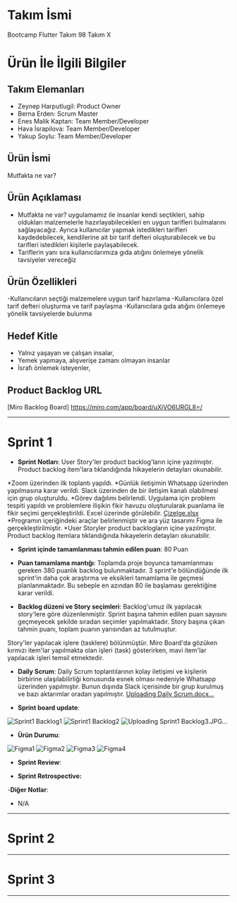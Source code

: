 # **Takım İsmi**

Bootcamp Flutter Takım 98
Takım X

# Ürün İle İlgili Bilgiler

## Takım Elemanları

- Zeynep Harputlugil: Product Owner
- Berna Erden: Scrum Master
- Enes Malik Kaptan: Team Member/Developer
- Hava İsrapilova: Team Member/Developer
- Yakup Soylu: Team Member/Developer

## Ürün İsmi

Mutfakta ne var?

## Ürün Açıklaması

- Mutfakta ne var? uygulamamız ile insanlar kendi seçtikleri, sahip oldukları malzemelerle hazırlayabilecekleri en uygun tarifleri bulmalarını sağlayacağız. Ayrıca kullanıcılar yapmak istedikleri tarifleri kaydedebilecek, kendilerine ait bir tarif defteri oluşturabilecek ve bu tarifleri istedikleri kişilerle paylaşabilecek.
- Tariflerin yanı sıra kullanıcılarımıza gıda atığını önlemeye yönelik tavsiyeler vereceğiz

## Ürün Özellikleri

-Kullanıcıların seçtiği malzemelere uygun tarif hazırlama
-Kullanıcılara özel tarif defteri oluşturma ve tarif paylaşma
-Kullanıcılara gıda atığını önlemeye yönelik tavsiyelerde bulunma


## Hedef Kitle

- Yalnız yaşayan ve çalışan insalar,
- Yemek yapmaya, alışverişe zamanı olmayan insanlar
- İsrafı önlemek isteyenler,

## Product Backlog URL

[Miro Backlog Board]
https://miro.com/app/board/uXjVO6URGL8=/

---

# Sprint 1

- **Sprint Notları**: User Story'ler product backlog'ların içine yazılmıştır. Product backlog item'lara tıklandığında hikayelerin detayları okunabilir.

*Zoom üzerinden ilk toplantı yapıldı.
*Günlük iletişimin Whatsapp üzerinden yapılmasına karar verildi. Slack üzerinden de bir iletişim kanalı olabilmesi için grup oluşturuldu.
*Görev dağılımı belirlendi. Uygulama için problem tespiti yapıldı ve problemlere ilişikin fikir havuzu oluşturularak puanlama ile fikir seçimi gerçekleştirildi. Excel üzerinde görülebilir.
[Çizelge.xlsx](https://github.com/BernaErden1/OyunveUygulamaAkademisi/files/8647667/Cizelge.xlsx) 
*Programın içeriğindeki araçlar belirlenmiştir ve ara yüz tasarımı Figma ile gerçekleştirilmiştir.
*User Storyler product backlogların içine yazılmıştır. Product backlog itemlara tıklandığında hikayelerin detayları okunabilir.

- **Sprint içinde tamamlanması tahmin edilen puan**: 80 Puan

- **Puan tamamlama mantığı**: Toplamda proje boyunca tamamlanması gereken 380 puanlık backlog bulunmaktadır. 3 sprint'e bölündüğünde ilk sprint'in daha çok araştırma ve eksikleri tamamlama ile geçmesi planlanmaktadır. Bu sebeple en azından 80 ile başlaması gerektiğine karar verildi.

- **Backlog düzeni ve Story seçimleri**: Backlog'umuz ilk yapılacak story'lere göre düzenlenmiştir. Sprint başına tahmin edilen puan sayısını geçmeyecek şekilde sıradan seçimler yapılmaktadır. Story başına çıkan tahmin puanı, toplam puanın yarısından az tutulmuştur. 

Story'ler yapılacak işlere (tasklere) bölünmüştür. Miro Board'da gözüken kırmızı item'lar yapılmakta olan işleri (task) gösterirken, mavi item'lar yapılacak işleri temsil etmektedir.

- **Daily Scrum**: Daily Scrum toplantılarının kolay iletişimi ve kişilerin birbirine ulaşılabilirliği konusunda esnek olması nedeniyle Whatsapp üzerinden yapılmıştır. Bunun dışında Slack içerisinde bir grup kurulmuş ve bazı aktarımlar oradan yapılmıştır. 
[Uploading Daily Scrum.docx…]()


- **Sprint board update**: 

![Sprint1 Backlog1](https://user-images.githubusercontent.com/70723400/167314400-b331f2a9-a057-4f18-b990-faf79e9c83ff.JPG)
![Sprint1 Backlog2](https://user-images.githubusercontent.com/70723400/167314384-72172a8a-b3b0-4309-ab78-fbec7fb0603d.JPG)
![Uploading Sprint1 Backlog3.JPG…]()


- **Ürün Durumu**: 

![Figma1](https://user-images.githubusercontent.com/70723400/167314472-22edf65e-89b4-4693-b802-bdbedc5bf2f3.JPG)
![Figma2](https://user-images.githubusercontent.com/70723400/167314461-54997650-13f5-4244-82b6-d695a7a40542.JPG)
![Figma3](https://user-images.githubusercontent.com/70723400/167314463-110d947a-e968-4cfd-ab61-c9f2a5f1a5bc.JPG)
![Figma4](https://user-images.githubusercontent.com/70723400/167314464-509a64b7-47b9-4c8a-aafc-a51608bf8b1c.JPG)



- **Sprint Review**: 


- **Sprint Retrospective:**
 

-**Diğer Notlar**:
- N/A

---

# Sprint 2


---

# Sprint 3

---
